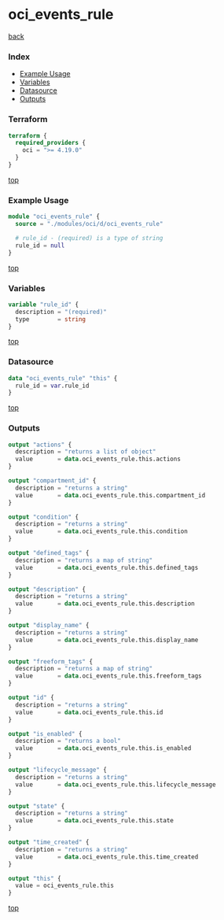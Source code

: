 # oci_events_rule

[back](../oci.md)

### Index

- [Example Usage](#example-usage)
- [Variables](#variables)
- [Datasource](#datasource)
- [Outputs](#outputs)

### Terraform

```terraform
terraform {
  required_providers {
    oci = ">= 4.19.0"
  }
}
```

[top](#index)

### Example Usage

```terraform
module "oci_events_rule" {
  source = "./modules/oci/d/oci_events_rule"

  # rule_id - (required) is a type of string
  rule_id = null
}
```

[top](#index)

### Variables

```terraform
variable "rule_id" {
  description = "(required)"
  type        = string
}
```

[top](#index)

### Datasource

```terraform
data "oci_events_rule" "this" {
  rule_id = var.rule_id
}
```

[top](#index)

### Outputs

```terraform
output "actions" {
  description = "returns a list of object"
  value       = data.oci_events_rule.this.actions
}

output "compartment_id" {
  description = "returns a string"
  value       = data.oci_events_rule.this.compartment_id
}

output "condition" {
  description = "returns a string"
  value       = data.oci_events_rule.this.condition
}

output "defined_tags" {
  description = "returns a map of string"
  value       = data.oci_events_rule.this.defined_tags
}

output "description" {
  description = "returns a string"
  value       = data.oci_events_rule.this.description
}

output "display_name" {
  description = "returns a string"
  value       = data.oci_events_rule.this.display_name
}

output "freeform_tags" {
  description = "returns a map of string"
  value       = data.oci_events_rule.this.freeform_tags
}

output "id" {
  description = "returns a string"
  value       = data.oci_events_rule.this.id
}

output "is_enabled" {
  description = "returns a bool"
  value       = data.oci_events_rule.this.is_enabled
}

output "lifecycle_message" {
  description = "returns a string"
  value       = data.oci_events_rule.this.lifecycle_message
}

output "state" {
  description = "returns a string"
  value       = data.oci_events_rule.this.state
}

output "time_created" {
  description = "returns a string"
  value       = data.oci_events_rule.this.time_created
}

output "this" {
  value = oci_events_rule.this
}
```

[top](#index)